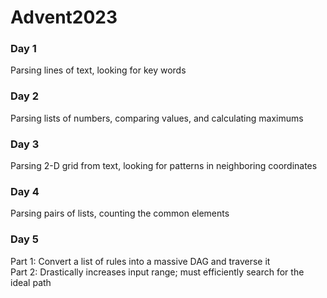 # Advent2023

### Day 1
Parsing lines of text, looking for key words

### Day 2
Parsing lists of numbers, comparing values, and calculating maximums

### Day 3
Parsing 2-D grid from text, looking for patterns in neighboring coordinates

### Day 4
Parsing pairs of lists, counting the common elements

### Day 5
Part 1: Convert a list of rules into a massive DAG and traverse it  
Part 2: Drastically increases input range;  must efficiently search for the ideal path